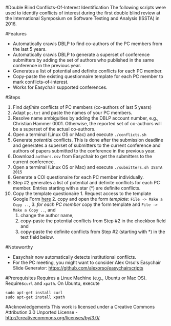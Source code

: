 #Double Blind Conflicts-Of-Interest Identification
The following scripts were used to identify conflicts of interest during the first double blind review at the International Symposium on Software Testing and Analysis (ISSTA) in 2016.

#Features
* Automatically crawls DBLP to find co-authors of the PC members from the last 5 years. 
* Automatically crawls DBLP to generate a superset of conference submitters by adding the set of authors who published in the same conference in the previous year.
* Generates a list of potential and definite conflicts for each PC member.
* Copy-paste the existing questionnaire template for each PC member to mark conflicts-of-interest.
* Works for Easychair supported conferences.


#Steps
1. Find *definite* conflicts of PC members (co-authors of last 5 years)
  1. Adapt `pc.txt` and paste the names of your PC members.
  2. Resolve name ambiguities by adding the DBLP account number, e.g., Christian Hammer 0001. Otherwise, the reported set of co-authors will be a superset of the actual co-authors.
  3. Open a terminal (Linux OS or Mac) and execute `./conflicts.sh`
2. Generate *potential* conflicts. This is done after the submission deadline and generates a superset of submitters to the current conference and authors of papers submitted to the conference in the previous year.
  1. Download `authors.csv` from Easychair to get the submitters to the current conference.
  2. Open a terminal (Linux OS or Mac) and execute `./submitters.sh ISSTA 2015`
3. Generate a COI questionaire for each PC member individually.
  1. Step #2 generates a list of potential and definite conflicts for each PC member. Entries starting with a star (*) are definite conflicts.
  2. Copy the template questionaire
    1. Request access to the template Google Form [here](https://docs.google.com/forms/d/1B-GXugFH1923Ofzjmd-AQupMayL7rp7BwB6NPiwTTxA/edit?usp=sharing)
    2. copy and open the form *template*: `File -> Make a Copy ..`,
    3. *for each PC member* copy the form template and `File -> Make a Copy ..`, and
      1. change the author name,
      2. copy-paste the potential conflicts from Step #2 in the checkbox field and 
      3. copy-paste the definite conflicts from Step #2 (starting with *) in the text field below.
  

#Noteworthy
* Easychair now automatically detects institutional conflicts.
* For the PC meeting, you might want to consider Alex Orso's Easychair Slide Generator: https://github.com/alexorso/easychairscripts

#Prerequisites
Requires a Linux Machine (e.g., Ubuntu or Mac OS). Requires`curl` and `xpath`. On Ubuntu, execute
```
sudo apt-get install curl
sudo apt-get install xpath
```

#Acknowledgements
This work is licensed under a Creative Commons Attribution 3.0 Unported License - http://creativecommons.org/licenses/by/3.0/

